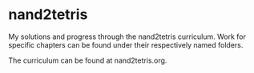 # nand2tetris

My solutions and progress through the nand2tetris curriculum. Work for specific chapters can be found under their respectively named folders.

The curriculum can be found at nand2tetris.org.

